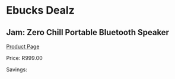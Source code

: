 
# Ebucks Dealz
## Jam: Zero Chill Portable Bluetooth Speaker
[Product Page](https://www.ebucks.com/web/shop/productSelected.do?prodId=560204336&catId=714972993)

Price: R999.00

Savings: 


	